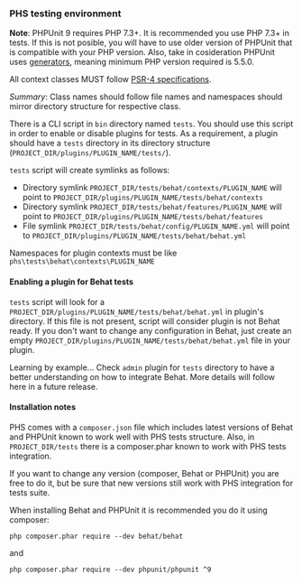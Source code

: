 ### PHS testing environment

**Note**: PHPUnit 9 requires PHP 7.3+. It is recommended you use PHP 7.3+ in tests.
If this is not posible, you will have to use older version of PHPUnit that is compatible with your PHP version.
Also, take in cosideration PHPUnit uses [generators](https://www.php.net/manual/ro/language.generators.overview.php), meaning minimum PHP version required is 5.5.0.

All context classes MUST follow [PSR-4 specifications](https://www.php-fig.org/psr/psr-4/).

*Summary*: Class names should follow file names and namespaces should mirror directory structure for respective class.

There is a CLI script in ``bin`` directory named ``tests``. You should use this script in order to enable or disable plugins for tests.
As a requirement, a plugin should have a ``tests`` directory in its directory structure (``PROJECT_DIR/plugins/PLUGIN_NAME/tests/``).

``tests`` script will create symlinks as follows:

 - Directory symlink ``PROJECT_DIR/tests/behat/contexts/PLUGIN_NAME`` will point to ``PROJECT_DIR/plugins/PLUGIN_NAME/tests/behat/contexts`` 
 - Directory symlink ``PROJECT_DIR/tests/behat/features/PLUGIN_NAME`` will point to ``PROJECT_DIR/plugins/PLUGIN_NAME/tests/behat/features`` 
 - File symlink ``PROJECT_DIR/tests/behat/config/PLUGIN_NAME.yml`` will point to ``PROJECT_DIR/plugins/PLUGIN_NAME/tests/behat/behat.yml`` 

Namespaces for plugin contexts must be like ``phs\tests\behat\contexts\PLUGIN_NAME``

#### Enabling a plugin for Behat tests
  
``tests`` script will look for a ``PROJECT_DIR/plugins/PLUGIN_NAME/tests/behat/behat.yml`` in plugin's directory. If this file is not present, script will consider plugin is not Behat ready. If you don't want to change any configuration in Behat, just create an empty ``PROJECT_DIR/plugins/PLUGIN_NAME/tests/behat/behat.yml`` file in your plugin.

Learning by example... Check ``admin`` plugin for ``tests`` directory to have a better understanding on how to integrate Behat. More details will follow here in a future release.

#### Installation notes

PHS comes with a ``composer.json`` file which includes latest versions of Behat and PHPUnit known to work well with PHS tests structure. Also, in ``PROJECT_DIR/tests`` there is a composer.phar known to work with PHS tests integration.

If you want to change any version (composer, Behat or PHPUnit) you are free to do it, but be sure that new versions still work with PHS integration for tests suite.

When installing Behat and PHPUnit it is recommended you do it using composer:

``php composer.phar require --dev behat/behat``

and

``php composer.phar require --dev phpunit/phpunit ^9``

